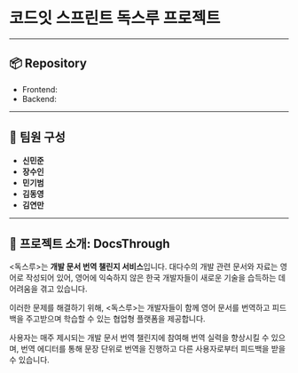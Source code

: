 # 코드잇 스프린트 독스루 프로젝트

---

## 📦 Repository

- Frontend:
- Backend:

---

## 👥 팀원 구성

- **신민준**
- **장수인**
- **민기범**
- **김동영**
- **김연만**

---

## 🧾 프로젝트 소개: DocsThrough

<독스루>는 **개발 문서 번역 챌린지 서비스**입니다.
대다수의 개발 관련 문서와 자료는 영어로 작성되어 있어, 영어에 익숙하지 않은 한국 개발자들이 새로운 기술을 습득하는 데 어려움을 겪고 있습니다.

이러한 문제를 해결하기 위해, <독스루>는 개발자들이 함께 영어 문서를 번역하고 피드백을 주고받으며 학습할 수 있는 협업형 플랫폼을 제공합니다.

사용자는 매주 제시되는 개발 문서 번역 챌린지에 참여해 번역 실력을 향상시킬 수 있으며, 번역 에디터를 통해 문장 단위로 번역을 진행하고 다른 사용자로부터 피드백을 받을 수 있습니다.
